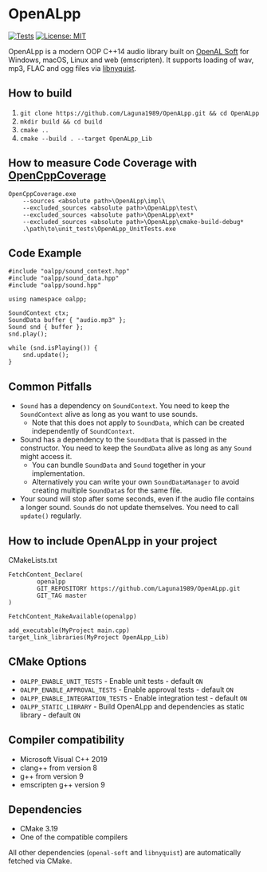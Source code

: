 OpenALpp
========
[![Tests](https://github.com/Laguna1989/OpenALpp/actions/workflows/test_verification.yml/badge.svg)](https://github.com/Laguna1989/OpenALpp/actions/workflows/test_verification.yml)
[![License: MIT](https://img.shields.io/badge/License-MIT-yellow.svg)](https://opensource.org/licenses/MIT)

OpenALpp is a modern OOP C++14 audio library built on [OpenAL Soft](https://github.com/kcat/openal-soft)
for Windows, macOS, Linux and web (emscripten). It supports loading of wav, mp3, FLAC and ogg files
via [libnyquist](https://github.com/ddiakopoulos/libnyquist).

How to build
------------

1. `git clone https://github.com/Laguna1989/OpenALpp.git && cd OpenALpp`
2. `mkdir build && cd build`
3. `cmake ..`
4. `cmake --build . --target OpenALpp_Lib`

How to measure Code Coverage with [OpenCppCoverage](https://github.com/OpenCppCoverage/OpenCppCoverage)
-----------

```
OpenCppCoverage.exe
    --sources <absolute path>\OpenALpp\impl\
    --excluded_sources <absolute path>\OpenALpp\test\
    --excluded_sources <absolute path>\OpenALpp\ext*
    --excluded_sources <absolute path>\OpenALpp\cmake-build-debug*
    .\path\to\unit_tests\OpenALpp_UnitTests.exe
```

Code Example
----------

```
#include "oalpp/sound_context.hpp"
#include "oalpp/sound_data.hpp"
#include "oalpp/sound.hpp"

using namespace oalpp;

SoundContext ctx;
SoundData buffer { "audio.mp3" };
Sound snd { buffer };
snd.play();

while (snd.isPlaying()) {
    snd.update();
}
```

Common Pitfalls
------------

* `Sound` has a dependency on `SoundContext`. You need to keep the `SoundContext` alive as long as you want to use
  sounds.
    * Note that this does not apply to `SoundData`, which can be created independently of `SoundContext`.
* Sound has a dependency to the `SoundData` that is passed in the constructor. You need to keep the `SoundData` alive as
  long as any `Sound` might access it.
    * You can bundle `SoundData` and `Sound` together in your implementation.
    * Alternatively you can write your own `SoundDataManager` to avoid creating multiple `SoundData`s for the same file.
* Your sound will stop after some seconds, even if the audio file contains a longer sound. `Sound`s do not update
  themselves. You need to call `update()` regularly.

How to include OpenALpp in your project
---------------------------------------

CMakeLists.txt

```
FetchContent_Declare(
        openalpp
        GIT_REPOSITORY https://github.com/Laguna1989/OpenALpp.git
        GIT_TAG master
)

FetchContent_MakeAvailable(openalpp)

add_executable(MyProject main.cpp)
target_link_libraries(MyProject OpenALpp_Lib)
```

CMake Options
-------------

* `OALPP_ENABLE_UNIT_TESTS` - Enable unit tests - default `ON`
* `OALPP_ENABLE_APPROVAL_TESTS` - Enable approval tests - default `ON`
* `OALPP_ENABLE_INTEGRATION_TESTS` - Enable integration test - default `ON`
* `OALPP_STATIC_LIBRARY` - Build OpenALpp and dependencies as static library - default `ON`

Compiler compatibility
----------------------

* Microsoft Visual C++ 2019
* clang++ from version 8
* g++ from version 9
* emscripten g++ version 9

Dependencies
------------

* CMake 3.19
* One of the compatible compilers

All other dependencies (`openal-soft` and `libnyquist`) are automatically fetched via CMake.
